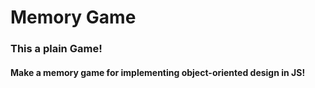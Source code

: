 Memory Game
===
### This a plain Game!
#### Make a memory game for implementing object-oriented design in JS!